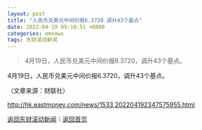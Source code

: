 ```yaml
---
layout: post
title: "人民币兑美元中间价报6.3720 调升43个基点"
date: 2022-04-19 09:18:51 +0800
categories: emnews
tags: 东财滚动新闻
---
```

> 4月19日，人民币兑美元中间价报6.3720，调升43个基点。

<p>4月19日，人民币兑美元中间价报6.3720，调升43个基点。 </p><p class="em_media">（文章来源：财联社）</p>

<http://hk.eastmoney.com/news/1533,202204192347575955.html>

[返回东财滚动新闻](//finews.withounder.com/emnews/)｜[返回首页](//finews.withounder.com/)